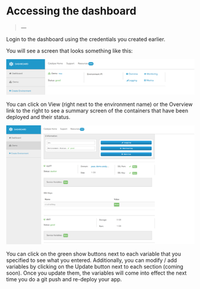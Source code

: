 # Accessing the dashboard

> —

Login to the dashboard using the credentials you created earlier.

You will see a screen that looks something like this:

![View Deployed App](../pics/32.view.deployed.app.png)

You can click on View (right next to the environment name) or the Overview link to the right to see a summary screen of the containers that have been deployed and their status.

![View Deployed Summary](../pics/33.view.deployed.summary.png)

You can click on the green show buttons next to each variable that you specified to see what you entered. Additionally, you can modify / add variables by clicking on the Update button next to each section (coming soon). Once you update them, the variables will come into effect the next time you do a git push and re-deploy your app.
